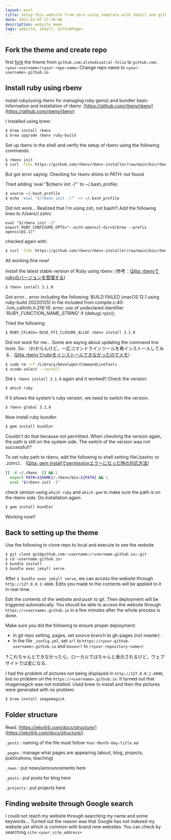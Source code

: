```yaml
---
layout: post
title: Setup this website from zero using template with Jekyll and github pages
date: 2022-02-07 17:39:00
description: website memo
tags: website, Jekyll, GithubPages
---
```


## Fork the theme and create repo
first [fork](https://guides.github.com/activities/forking/) the theme from `github.com:alshedivat/al-folio` to `github.com:<your-username>/<your-repo-name>`
Change repo name to `<your-username>.github.io` 

## Install ruby using rbenv

install ruby(using rbenv for managing ruby gems) and bundler
basic information and installation of rbenv: [https://github.com/rbenv/rbenv](https://github.com/rbenv/rbenv)

I installed using brew:
```bash
$ brew install rbenv
$ brew upgrade rbenv ruby-build
```
Set up rbenv in the shell and verify the setup of rbenv using the following commands.
```bash
$ rbenv init
$ curl -fsSL https://github.com/rbenv/rbenv-installer/raw/main/bin/rbenv-doctor | bash
```
But got error saying: Checking for rbenv shims in PATH: not found

Tried adding 'eval "$(rbenv init -)"' to ~/.bash_profile:
```bash
$ source ~/.bash_profile
$ echo 'eval "$(rbenv init -)"' >> ~/.bash_profile
```
Did not work… Realized that I'm using zsh, not bash!!!
Add the following lines to /Users/<username>/.zshrc
```
eval "$(rbenv init -)"
export RUBY_CONFIGURE_OPTS="--with-openssl-dir=$(brew --prefix openssl@1.1)"
```
checked again with:
```bash
$ curl -fsSL https://github.com/rbenv/rbenv-installer/raw/main/bin/rbenv-doctor | bash` 
```
All working fine now! 

Install the latest stable version of Ruby using rbenv:
(参考：[Qitta: rbenvでrubyのバージョンを管理する](https://qiita.com/hujuu/items/3d600f2b2384c145ad12))

```bash
$ rbenv install 3.1.0
```
Got error… error including the following:
BUILD FAILED (macOS 12.1 using ruby-build 20220125) In file included from compile.c:40: ./vm_callinfo.h:216:16: error: use of undeclared identifier 'RUBY_FUNCTION_NAME_STRING'     if (debug) rp(ci);  

Tried the following:
```bash
$ RUBY_CFLAGS=-DUSE_FFI_CLOSURE_ALLOC rbenv install 3.1.0
```
Did not work for me…
Some are saying about updating the command line tools. So:
（わからんけど，一応コマンドラインツールを再インストールしてみる．[Qiita: rbenvでrubyをインストールできなかったのでメモ](https://qiita.com/marusho_summers/items/1022d5bbfd2f7856d2f8)）
```bash
$ sudo rm -rf /Library/Developer/CommandLineTools
$ xcode-select --install
```

Did `$ rbenv install 3.1.0` again and it worked!!
Check the version:
```bash
$ which ruby
```
If it shows the system's ruby version, we need to switch the version.
```bash
$ rbenv global 3.1.0
```
Now install ruby bundler.
```bash
$ gem install bundler
```

Couldn't do that because not permitted. When checking the version again, the path is still on the system side. The switch of the version was not successful!?

To set ruby path to rbenv, add the following to shell setting file(.bashrc or .zshrc)．
([Qiita: gem installでpermissionエラーになった時の対応方法](https://qiita.com/nishina555/items/63ebd4a508a09c481150))

```bash
[[ -d ~/.rbenv  ]] && \
  export PATH=${HOME}/.rbenv/bin:${PATH} && \
  eval "$(rbenv init -)"
```

check version using `which ruby` and `which gem` to make sure the path is on the rbenv side. Do installation again:

```bash
$ gem install bundler
```
Working now!!

## Back to setting up the theme

Use the following to clone repo to local and execute to see the website
```bash
$ git clone git@github.com:<username>/<username.github.io>.git
$ cd <username.github.io>
$ bundle install
$ bundle exec jekyll serve
```
After `$ bundle exec jekyll serve`, we can access the website through `http://127.0.0.1:4000`. Edits you made to the contents will be applied to it in real-time.

Edit the contents of the website and push to git. Then deployment will be triggered automatically. You should be able to access the website through `https://<username>.github.io` in a few minutes after the whole process is done.

Make sure you did the following to ensure proper deployment:
- In git repo setting, pages, set source branch to gh-pages (not master).
- In the file `_config.yml`, set `url` to `https://<your-github-username>.github.io` and `baseurl` to `/<your-repository-name>/`

↑これちゃんとできなかったら，ローカルではちゃんと表示されるけど，ウェブサイトでは変になる．

I had the problem of pictures not being displayed in `http://127.0.0.1:4000`, but no problem on the `https://<username>.github.io`. It turned out that imagemagick was not installed. Used brew to install and then the pictures were generated with no problem:
```bash
$ brew install imagemagick
```


## Folder structure
Read: [https://jekyllrb.com/docs/structure/](https://jekyllrb.com/docs/structure/)

`_posts` : naming of the file must follow `Year-Month-Day-title.md`

`_pages` : manage what pages are appearing (about, blog, projects, publications, teaching)

`_news` : put news/announcements here

`_posts` : put posts for blog here

`_projects` : put projects here

## Finding website through Google search
I could not reach my website through searching my name and some keywords…
Turned out the reason was that Google has not indexed my website yet which is common with brand new websites.
You can check by searching `site:<your_site_address>`

